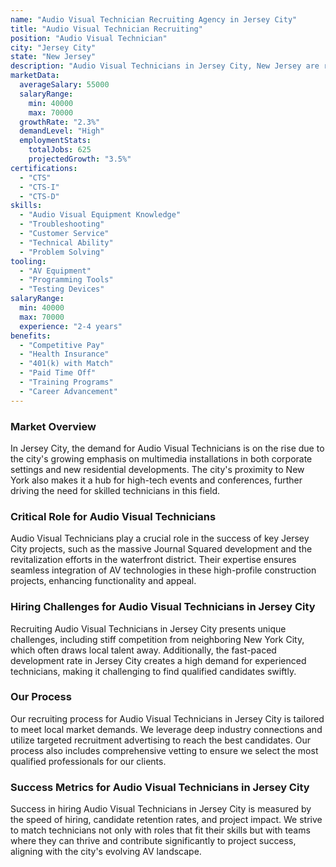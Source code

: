 ```yaml
---
name: "Audio Visual Technician Recruiting Agency in Jersey City"
title: "Audio Visual Technician Recruiting"
position: "Audio Visual Technician"
city: "Jersey City"
state: "New Jersey"
description: "Audio Visual Technicians in Jersey City, New Jersey are responsible for setting up, operating, maintaining and repairing equipment used to enhance live events, such as microphones, video recorders, projectors, lighting and sound mixing equipment."
marketData:
  averageSalary: 55000
  salaryRange:
    min: 40000
    max: 70000
  growthRate: "2.3%"
  demandLevel: "High"
  employmentStats:
    totalJobs: 625
    projectedGrowth: "3.5%"
certifications:
  - "CTS"
  - "CTS-I"
  - "CTS-D"
skills:
  - "Audio Visual Equipment Knowledge"
  - "Troubleshooting"
  - "Customer Service"
  - "Technical Ability"
  - "Problem Solving"
tooling:
  - "AV Equipment"
  - "Programming Tools"
  - "Testing Devices"
salaryRange:
  min: 40000
  max: 70000
  experience: "2-4 years"
benefits:
  - "Competitive Pay"
  - "Health Insurance"
  - "401(k) with Match"
  - "Paid Time Off"
  - "Training Programs"
  - "Career Advancement"
---
```


### Market Overview
In Jersey City, the demand for Audio Visual Technicians is on the rise due to the city's growing emphasis on multimedia installations in both corporate settings and new residential developments. The city's proximity to New York also makes it a hub for high-tech events and conferences, further driving the need for skilled technicians in this field.

### Critical Role for Audio Visual Technicians
Audio Visual Technicians play a crucial role in the success of key Jersey City projects, such as the massive Journal Squared development and the revitalization efforts in the waterfront district. Their expertise ensures seamless integration of AV technologies in these high-profile construction projects, enhancing functionality and appeal.

### Hiring Challenges for Audio Visual Technicians in Jersey City
Recruiting Audio Visual Technicians in Jersey City presents unique challenges, including stiff competition from neighboring New York City, which often draws local talent away. Additionally, the fast-paced development rate in Jersey City creates a high demand for experienced technicians, making it challenging to find qualified candidates swiftly.

### Our Process
Our recruiting process for Audio Visual Technicians in Jersey City is tailored to meet local market demands. We leverage deep industry connections and utilize targeted recruitment advertising to reach the best candidates. Our process also includes comprehensive vetting to ensure we select the most qualified professionals for our clients.

### Success Metrics for Audio Visual Technicians in Jersey City
Success in hiring Audio Visual Technicians in Jersey City is measured by the speed of hiring, candidate retention rates, and project impact. We strive to match technicians not only with roles that fit their skills but with teams where they can thrive and contribute significantly to project success, aligning with the city's evolving AV landscape.